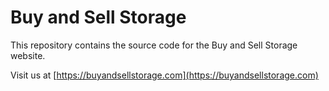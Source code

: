 # Buy and Sell Storage

This repository contains the source code for the Buy and Sell Storage website.

Visit us at [https://buyandsellstorage.com](https://buyandsellstorage.com)
